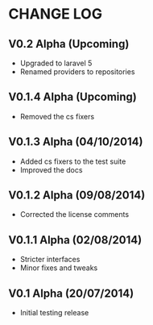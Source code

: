 CHANGE LOG
==========


## V0.2 Alpha (Upcoming)

* Upgraded to laravel 5
* Renamed providers to repositories


## V0.1.4 Alpha (Upcoming)

* Removed the cs fixers


## V0.1.3 Alpha (04/10/2014)

* Added cs fixers to the test suite
* Improved the docs


## V0.1.2 Alpha (09/08/2014)

* Corrected the license comments


## V0.1.1 Alpha (02/08/2014)

* Stricter interfaces
* Minor fixes and tweaks


## V0.1 Alpha (20/07/2014)

* Initial testing release
